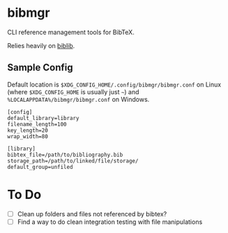 # bibmgr

CLI reference management tools for BibTeX.

Relies heavily on [biblib](https://github.com/aclements/biblib).

## Sample Config

Default location is `$XDG_CONFIG_HOME/.config/bibmgr/bibmgr.conf` on Linux
(where `$XDG_CONFIG_HOME` is usually just `~`) and
`%LOCALAPPDATA%/bibmgr/bibmgr.conf` on Windows.

```
[config]
default_library=library
filename_length=100
key_length=20
wrap_width=80

[library]
bibtex_file=/path/to/bibliography.bib
storage_path=/path/to/linked/file/storage/
default_group=unfiled
```

# To Do

- [ ] Clean up folders and files not referenced by bibtex?
- [ ] Find a way to do clean integration testing with file manipulations
